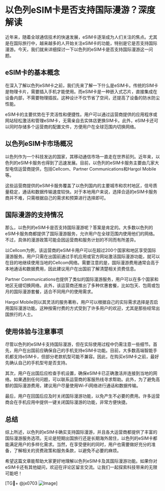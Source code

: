 # 以色列eSIM卡是否支持国际漫游？深度解读

近年来，随着全球通信技术的快速发展，eSIM卡逐渐成为人们关注的焦点。尤其是在国际旅行中，越来越多的人开始关注eSIM卡的功能，特别是它是否支持国际漫游。今天，我们就来详细探讨一下以色列的eSIM卡是否支持国际漫游这一问题。

## eSIM卡的基本概念

在深入了解以色列eSIM卡之前，我们先来了解一下什么是eSIM卡。传统的SIM卡是物理卡片，需要插入手机才能使用。而eSIM卡是一种嵌入式芯片，直接集成在设备内部，不需要物理插拔。这种设计不仅节省了空间，还提高了设备的防水防尘性能。

eSIM卡的主要优势在于灵活性和便捷性。用户可以通过运营商提供的应用程序或网站轻松激活和管理eSIM卡，无需亲自去实体店更换SIM卡。此外，eSIM卡还可以同时存储多个运营商的配置文件，方便用户在全球范围内切换网络。

## 以色列eSIM卡市场概况

以色列作为一个科技发达的国家，其移动通信市场一直走在世界前列。近年来，以色列的eSIM卡服务也得到了迅速发展。目前，以色列的eSIM卡服务主要由几家大型电信运营商提供，包括Cellcom、Partner Communications和Hargol Mobile等。

这些运营商提供的eSIM卡服务覆盖了以色列国内的主要城市和农村地区，信号质量稳定，通话和数据传输速度较快。对于本地用户来说，选择合适的eSIM卡服务商并不难，只需根据自己的需求和预算进行选择即可。

## 国际漫游的支持情况

那么，以色列的eSIM卡是否支持国际漫游呢？答案是肯定的。大多数以色列的eSIM卡服务商都提供了国际漫游服务，允许用户在全球范围内使用他们的网络。不过，具体的漫游政策可能会因运营商和服务计划的不同而有所差异。

以Cellcom为例，该运营商的eSIM卡用户可以在超过200个国家和地区享受国际漫游服务。用户只需在出国前通过手机应用或官方网站激活国际漫游功能，就可以在目的地继续使用当地的Cellcom网络。需要注意的是，国际漫游费用通常会高于本地通话和数据费用，因此建议用户在出国前了解清楚相关资费信息。

Partner Communications也提供了类似的国际漫游服务，用户可以在多个国家和地区无缝切换网络。此外，该运营商还推出了多种优惠套餐，比如包天、包周或包月的国际漫游套餐，适合不同用户的使用需求。

Hargol Mobile则以其灵活的服务著称，用户可以根据自己的实际需求选择是否启用国际漫游功能。这种按需付费的方式受到了许多用户的欢迎，尤其是那些经常出国旅行的人士。

## 使用体验与注意事项

尽管以色列的eSIM卡支持国际漫游，但在实际使用过程中仍需注意一些细节。首先，用户在出国前应确保自己的手机支持eSIM卡功能。目前，大多数高端智能手机都支持eSIM卡，但部分老款机型可能不兼容。因此，在购买eSIM卡之前，最好先确认自己的手机型号是否支持。

其次，用户在出国后应检查手机设置，确保eSIM卡已正确激活并连接到当地的网络。如果遇到任何问题，可以联系运营商的客服热线寻求帮助。此外，为了避免高额的国际漫游费用，建议用户尽量使用Wi-Fi网络进行通话和数据传输。

最后，用户在回国后应及时关闭国际漫游功能，以免产生不必要的费用。许多运营商会在手机应用中提供一键关闭国际漫游的功能，非常方便快捷。

## 总结

综上所述，以色列的eSIM卡确实支持国际漫游，并且各大运营商都提供了丰富的国际漫游服务选项。无论是短期出国旅行还是长期海外居住，以色列的eSIM卡都能满足用户的多样化需求。当然，在享受便利的同时，用户也需要做好充分的准备，了解相关的资费政策和服务条款，以避免不必要的麻烦。

希望这篇文章能帮助大家更好地理解以色列eSIM卡及其国际漫游功能。如果你对eSIM卡还有其他疑问，欢迎在评论区留言交流。让我们一起探索科技带来的无限可能吧！

[TG💪+ @jx0703 ![Image](https://github.com/user-attachments/assets/dbca1d08-cadb-493c-b0ec-ad6f7a83f270)]